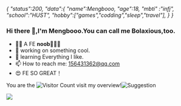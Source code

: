 *{
   "status":200,
   "data":{
          "name":Mengbooo,
          "age":18,
          "mbti" :"infj",
          "school":"HUST",
          "hobby":["games","codding","sleep","travel"],
}
}*

### Hi there 👋,I'm Mengbooo.You can call me Bolaxious,too.
- 😶‍🌫️ A FE **noob**🍟🍟🍟
- 🔭 working on something cool.
- 🌱 learning Everything I like.
- 📫 How to reach me: 156431362@qq.com
- 😍 FE SO GREAT！

You are the  ![Visitor Count](https://profile-counter.glitch.me/Mengbooo/count.svg)  visit my overview!![Suggestion](https://github.com/Mengbooo/Mengbooo/assets/143786942/817551b3-5663-426f-8088-bb60c992161a)


![](https://github-readme-stats.vercel.app/api?username=Mengbooo&show_icons=true&theme=transparent)




